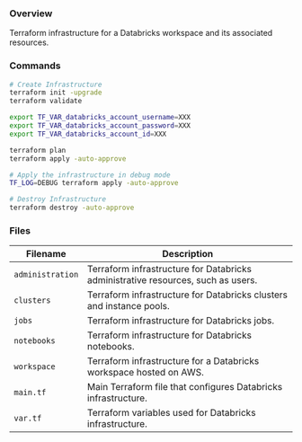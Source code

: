 ### Overview

Terraform infrastructure for a Databricks workspace and its associated resources.

### Commands

```bash
# Create Infrastructure
terraform init -upgrade
terraform validate

export TF_VAR_databricks_account_username=XXX
export TF_VAR_databricks_account_password=XXX
export TF_VAR_databricks_account_id=XXX

terraform plan
terraform apply -auto-approve

# Apply the infrastructure in debug mode
TF_LOG=DEBUG terraform apply -auto-approve

# Destroy Infrastructure
terraform destroy -auto-approve
```

### Files

| Filename         | Description                                                                      |
|------------------|----------------------------------------------------------------------------------|
| `administration` | Terraform infrastructure for Databricks administrative resources, such as users. |
| `clusters`       | Terraform infrastructure for Databricks clusters and instance pools.             |
| `jobs`           | Terraform infrastructure for Databricks jobs.                                    |
| `notebooks`      | Terraform infrastructure for Databricks notebooks.                               |
| `workspace`      | Terraform infrastructure for a Databricks workspace hosted on AWS.               |
| `main.tf`        | Main Terraform file that configures Databricks infrastructure.                   |
| `var.tf`         | Terraform variables used for Databricks infrastructure.                          |